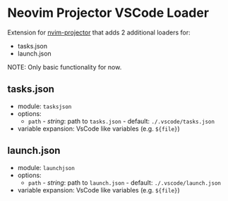 # Neovim Projector VSCode Loader

Extension for [nvim-projector](https://github.com/kndndrj/nvim-projector) that
adds 2 additional loaders for:

- tasks.json
- launch.json

NOTE: Only basic functionality for now.

## tasks.json

- module: `tasksjson`
- options:
  - `path` - *string*: path to `tasks.json` - default: `./.vscode/tasks.json`
- variable expansion: VsCode like variables (e.g. `${file}`)

## launch.json

- module: `launchjson`
- options:
  - `path` - *string*: path to `launch.json` - default: `./.vscode/launch.json`
- variable expansion: VsCode like variables (e.g. `${file}`)
